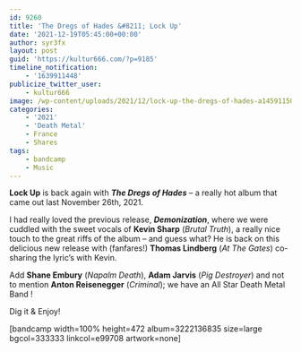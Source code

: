 ```yaml
---
id: 9260
title: 'The Dregs of Hades &#8211; Lock Up'
date: '2021-12-19T05:45:00+00:00'
author: syr3fx
layout: post
guid: 'https://kultur666.com/?p=9185'
timeline_notification:
    - '1639911448'
publicize_twitter_user:
    - kultur666
image: /wp-content/uploads/2021/12/lock-up-the-dregs-of-hades-a1459115015_10.jpg
categories:
    - '2021'
    - 'Death Metal'
    - France
    - Shares
tags:
    - bandcamp
    - Music
---
```


**Lock Up** is back again with ***The Dregs of Hades*** – a really hot album that came out last November 26th, 2021.

I had really loved the previous release, ***Demonization***, where we were cuddled with the sweet vocals of **Kevin Sharp** (*Brutal Truth*), a really nice touch to the great riffs of the album – and guess what? He is back on this delicious new release with (fanfares!) **Thomas Lindberg** (*At The Gates*) co-sharing the lyric’s with Kevin.

Add **Shane Embury** (*Napalm Death*), **Adam Jarvis** (*Pig Destroyer*) and not to mention **Anton Reisenegger** (*Criminal*); we have an All Star Death Metal Band !

Dig it &amp; Enjoy!

\[bandcamp width=100% height=472 album=3222136835 size=large bgcol=333333 linkcol=e99708 artwork=none\]